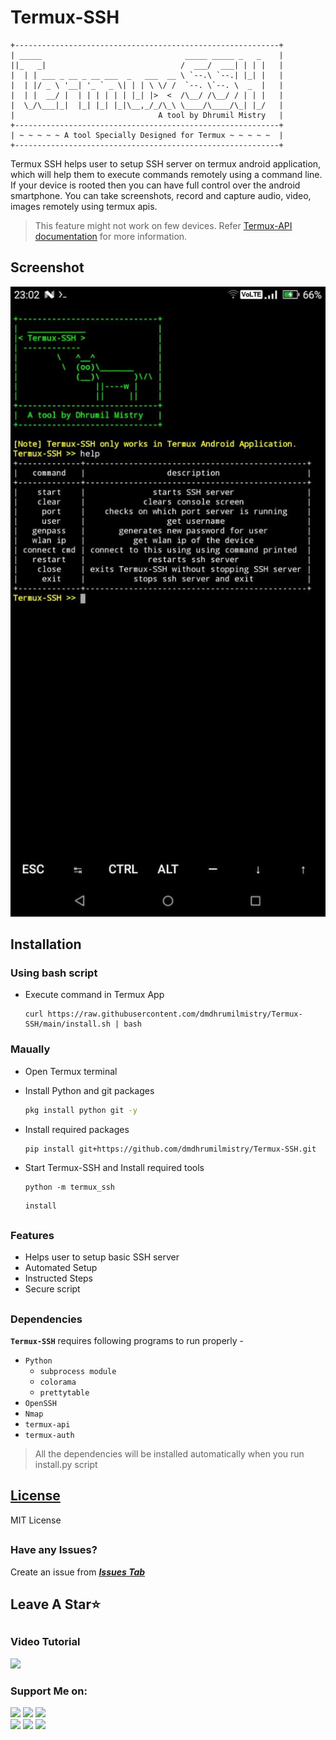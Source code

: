 <!-- Termux-SSH -->


# Termux-SSH
```
+-----------------------------------------------------------+
| _____                                _____ _____ _   _    |
||_   _|                              /  ___/  ___| | | |   |
|  | | ___ _ __ _ __ ___  _   ___  __ \ `--.\ `--.| |_| |   |
|  | |/ _ \ '__| '_ ` _ \| | | \ \/ /  `--. \`--. \  _  |   |
|  | |  __/ |  | | | | | | |_| |>  <  /\__/ /\__/ / | | |   |
|  \_/\___|_|  |_| |_| |_|\__,_/_/\_\ \____/\____/\_| |_/   |
|                                A tool by Dhrumil Mistry   |
+-----------------------------------------------------------+
| ~ ~ ~ ~ ~ A tool Specially Designed for Termux ~ ~ ~ ~ ~  |
+-----------------------------------------------------------+
```
Termux SSH helps user to setup SSH server on termux android application, which will help them to execute commands remotely using a command line.
If your device is rooted then you can have full control over the android smartphone. You can take screenshots, record and capture audio, video, images remotely using termux apis.
> This feature might not work on few devices. Refer [Termux-API documentation](https://wiki.termux.com/wiki/Termux:API) for more information.

##

## Screenshot
<p align="center">
  <img src="https://github.com/dmdhrumilmistry/Termux-SSH/blob/main/.images/SafePass-Termux-CowsayBanner.jpg?raw=true" alt="Termux-SSH UI" />
</p>

##

## Installation

### Using bash script

- Execute command in Termux App
  ```
  curl https://raw.githubusercontent.com/dmdhrumilmistry/Termux-SSH/main/install.sh | bash
  ```

### Maually

- Open Termux terminal

- Install Python and git packages
   ```bash
   pkg install python git -y
   ```
   
- Install required packages
   ```bash
   pip install git+https://github.com/dmdhrumilmistry/Termux-SSH.git
   ```
   
- Start Termux-SSH and Install required tools
   ```
   python -m termux_ssh
   ```
   ```
   install
   ```
  
##


### Features

   - Helps user to setup basic SSH server
   - Automated Setup
   - Instructed Steps
   - Secure script

##


### Dependencies

   **`Termux-SSH`** requires following programs to run properly -
   - `Python`
      - `subprocess module`
      - `colorama`
      - `prettytable`
   - `OpenSSH`
   - `Nmap`
   - `termux-api`
   - `termux-auth`
   
  > All the dependencies will be installed automatically when you run install.py script
  
  ##
  ## [License](https://github.com/dmdhrumilmistry/Termux-SSH/blob/main/LICENSE)
  MIT License
  
  
  ##
  ### Have any Issues?
  Create an issue from ***[Issues Tab](https://github.com/dmdhrumilmistry/Termux-SSH/issues)***

  
  ##
  ## Leave A Star⭐
  
  ##
  ### Video Tutorial
  
  <a href = "https://www.youtube.com/watch?v=V_m3vHmOY3c" target = "_blank"><img src = "https://img.shields.io/badge/YouTube%20Video-For%20video%20click%20here-bd2c00"></a><br>
  
  ### Support Me on:
  
  <p align ="left">
    <a href = "https://github.com/dmdhrumilmistry" target="_blank"><img src = "https://img.shields.io/badge/Github-dmdhrumilmistry-333"></a>
    <a href = "https://www.instagram.com/dmdhrumilmistry/" target="_blank"><img src = "https://img.shields.io/badge/Instagram-dmdhrumilmistry-833ab4"></a>
    <a href = "https://twitter.com/dmdhrumilmistry" target="_blank"><img src = "https://img.shields.io/badge/Twitter-dmdhrumilmistry-4078c0"></a><br>
    <a href = "https://dhrumilmistrywrites.blogspot.com/" target="_blank"><img src = "https://img.shields.io/badge/YouTube-Dhrumil%20Mistry-critical"></a>
    <a href = "https://www.youtube.com/channel/UChbjrRvbzgY3BIomUI55XDQ" target="_blank"><img src = "https://img.shields.io/badge/Blog-Dhrumil%20Mistry-bd2c00"></a>
      <a href = "https://www.linkedin.com/in/dhrumil-mistry-312966192/" target="_blank"><img src = "https://img.shields.io/badge/LinkedIn-Dhrumil%20Mistry-4078c0"></a><br>
    
   </p>
  
